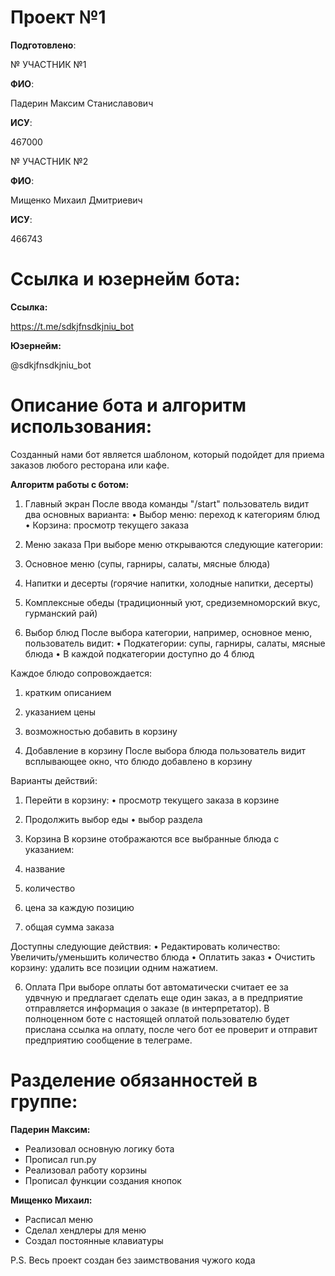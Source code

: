 # Проект №1

__Подготовлено__:

№ УЧАСТНИК №1

**ФИО**:

Падерин Максим Станиславович 

**ИСУ**:

467000


№ УЧАСТНИК №2

**ФИО**:

Мищенко Михаил Дмитриевич

**ИСУ**:

466743

# Ссылка и юзернейм бота:

**Ссылка:**

https://t.me/sdkjfnsdkjniu_bot

**Юзернейм:**

@sdkjfnsdkjniu_bot

# Описание бота и алгоритм использования:

Созданный нами бот является шаблоном, который подойдет для приема заказов любого ресторана или кафе.

**Алгоритм работы с ботом:**

1. Главный экран
После ввода команды "/start" пользователь видит два основных варианта:
• Выбор меню: переход к категориям блюд
• Корзина: просмотр текущего заказа


3. Меню заказа
При выборе меню открываются следующие категории:
 1. Основное меню (супы, гарниры, салаты, мясные блюда)
 2. Напитки и десерты (горячие напитки, холодные напитки, десерты)
 3. Комплексные обеды (традиционный уют, средиземноморский вкус, гурманский рай)


3. Выбор блюд
После выбора категории, например, основное меню, пользователь видит:
• Подкатегории: супы, гарниры, салаты, мясные блюда
• В каждой подкатегории доступно до 4 блюд

Каждое блюдо сопровождается:
 1. кратким описанием
 2. указанием цены
 3. возможностью добавить в корзину


4. Добавление в корзину
После выбора блюда пользователь видит всплывающее окно, что блюдо добавлено в корзину

Варианты действий:
 1. Перейти в корзину: 
  • просмотр текущего заказа в корзине 
 2. Продолжить выбор еды
  • выбор раздела


5. Корзина
В корзине отображаются все выбранные блюда с указанием:
 1. название
 2. количество 
 3. цена за каждую позицию
 4. общая сумма заказа 

Доступны следующие действия:
• Редактировать количество:
Увеличить/уменьшить количество блюда
• Оплатить заказ
• Очистить корзину: удалить все позиции одним нажатием.


6. Оплата
При выборе оплаты бот автоматически считает ее за удвчную и предлагает сделать еще один заказ, а в предприятие отправляется информация о заказе (в интерпретатор).
В полноценном боте с настоящей оплатой пользователю будет прислана ссылка на оплату, после чего бот ее проверит и отправит предприятию сообщение в телеграме.

# Разделение обязанностей в группе:

**Падерин Максим:**

- Реализовал основную логику бота
- Прописал run.py
- Реализовал работу корзины
- Прописал функции создания кнопок

**Мищенко Михаил:**

- Расписал меню
- Сделал хендлеры для меню
- Создал постоянные клавиатуры

P.S. Весь проект создан без заимствования чужого кода
